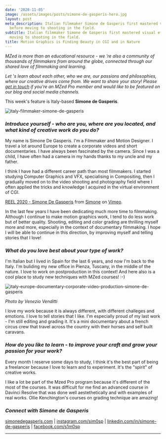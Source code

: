```yaml
---
date: '2020-11-05'
image: /assets/images/posts/simone-de-gasperis-hero.jpg
layout: post
meta_description: Italian filmmaker Simone de Gasperis first mastered visual effects
  before moving to shooting in the field.
subtitle: Italian filmmaker Simone de Gasperis first mastered visual effects before
  moving to shooting in the field.
title: Motion Graphics is Finding Beauty in CGI and in Nature
---
```


_MZed is more than an educational resource - we 're also a community of thousands of filmmakers from around the globe, connected through our shared love of filmmaking and learning._

_Let 's learn about each other, who we are, our passions and philosophies, where our creative drives come from. We want to share your story! Please [get in touch](http://www.mzed.com/contact-us) if you're an MZed Pro member and would like to be featured on our blog and social media channels._

This week's feature is Italy-based **Simone de Gasperis**.

![italy-filmmaker-simone-de-gasperis](https://mzed-cdn1.sfo2.cdn.digitaloceanspaces.com/images/news/italy-filmmaker-simone-de-gasperis.jpg)

###  

### _**Introduce yourself - who are you, where are you located, and what kind of creative work do you do?**_

 

My name is Simone De Gasperis. I'm a Filmmaker and Motion Designer. I travel a lot around Europe to create a corporate videos and short documentaries. I have always been fascinated by the camera. Since I was a child, I have often had a camera in my hands thanks to my uncle and my father.

I think I have had a different career path than most filmmakers. I started studying Computer Graphics and VFX, specialising in Compositing, then I gradually moved on to the video shooting and photography field where I often applied the tricks and knowledge I acquired in the virtual environment of CGI.

 

[REEL 2020 - Simone De Gasperis](https://vimeo.com/464668120) from [Simone](https://vimeo.com/user62954320) on [Vimeo](https://vimeo.com).

 

In the last few years I have been dedicating much more time to filmmaking. Although I continue to make motion graphics work, I tend to do less work but of better quality. Shooting, editing and color grading are thrilling myself more and more, especially in the context of documentary filmmaking. I hope I will be able to continue in this direction, by improving myself and telling stories that I love!

###  

###  

### _**What do you love best about your type of work?**_

 

I'm Italian but I lived in Spain for the last 6 years, and now I'm back to the Italy. I'm buliding my new office in Pienza, Tuscany, in the middle of the nature. I love to work on postproduction in this context! And here also is a cool place to study new techniques with MZed courses! :-)

![italy-europe-documentary-corporate-video-production-simone-de-gasperis](https://mzed-cdn1.sfo2.cdn.digitaloceanspaces.com/images/news/italy-europe-documentary-corporate-video-production-simone-de-gasperis.jpg)

_Photo by Venezio Venditti_

I love my work because it is always different, with different challeges and emotions. I love to tell stories that I like. I'm especially proud of my last work - I'm still editing and grading it. It's a mini documentary about a french circus crew that travel across the country with their horses and self built caravans.

 

### _**How do you like to learn - to improve your craft and grow your passion for your work?**_

 

Every month I reserve some days to study, I think it's the best part of being a freelancer because I love to learn and to experiment. It's the "spirit" of creative works.

  
I like a lot be part of the Mzed Pro program because it's different of the most of the courses. It was difficult for me find an advanced course in Davinci Resolve that was done well aestethetically and with examples of real works. Ollie Kenchington's courses on grading technique are amazing!

 

 

### _**Connect with Simone de Gasperis**_

 

[simonedegasperis.com](http://www.simonedegasperis.com) | [instagram.com/sim0sp](https://www.instagram.com/sim0sp/) | [linkedin.com/in/simone-de-gasperis](https://www.linkedin.com/in/simone-de-gasperis) | [facebook.com/s1m0sp](https://www.facebook.com/s1m0sp)

 

 

* * *